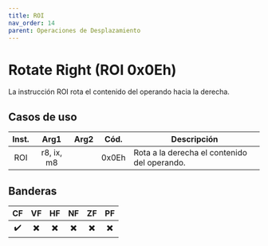 ```yaml
---
title: ROI
nav_order: 14
parent: Operaciones de Desplazamiento
---
```


# Rotate Right (ROI 0x0Eh)

La instrucción ROI rota el contenido del operando hacia la derecha.

## Casos de uso

| Inst. |     Arg1     | Arg2 | Cód.  | Descripción                               |
|:-----:|:------------:|:----:|:-----:|-------------------------------------------|
| ROI   | r8, ix, m8   |      | 0x0Eh | Rota a la derecha el contenido del operando. |

## Banderas

| CF  | VF  | HF  | NF  | ZF  | PF  |
|:---:|:---:|:---:|:---:|:---:|:---:|
| ✔️  | ✖️  | ✖️  | ✖️  | ✖️  | ✖️  |
